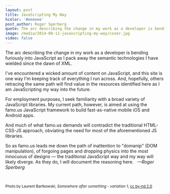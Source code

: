 ```yaml
---
layout: post
title: JavaScripting My Way
hcolor: '#eeeeee'
post_author: Roger Sperberg
quote: The arc describing the change in my work as a developer is bending furiously into JavaScript
image: /media/2014-08-11-javascripting-my-way/cover.jpg
video: false
---
```


<!--  {% include image.html url="/media/2014-02-26-hello-cosette/cosette.jpg" width="100%" description="Amanda Seyfried as Cosette on the 2012 movie." %}  -->
<!--  img src="{{ site.baseurl }}public/somewhere_after_something.jpg" alt="The quays of Bordeaux are the ways landscaped banks of the Garonne." /  -->

The arc describing the change in my work as a developer is bending furiously into JavaScript as I pack away the semantic technologies I have wielded since the dawn of XML.

I've encountered a wicked amount of content on JavaScript, and this site is one way I'm keeping track of everything I run across. And, hopefully, others retracing the same path will find value in the resources identified here as I am JavaScripting my way into the future.

For employment purposes, I seek familiarity with a broad variety of JavaScript libraries. My current path, however, is aimed at using the famo.us JavaScript framework to build fast-as-native mobile iOS and Android apps.

And much of what famo.us demands will contradict the traditional HTML-CSS-JS approach, obviating the need for most of the aforementioned JS libraries.

So as famo.us leads me down the path of inattention to "domanip" (DOM manipulation), of forgoing pages and dropping physics into the most innocuous of designs  — the traditional JavaScript way and my way will likely diverge. As they do, I will document the reasoning here. &nbsp; *—Roger Sperberg*

<p>&nbsp; </p>

<small><a href="https://www.flickr.com/photos/52152287@N04/8438708515/in/set-72157625032282999" style="text-decoration:none;">Photo</a> by Laurent Bartkowski, <em>Somewhere after something - variation 1</em>, <a href="https://creativecommons.org/licenses/by-nd/2.0/">cc by-nd 2.0</a></small>

